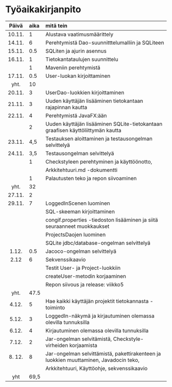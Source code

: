 # Työaikakirjanpito


| Päivä  | aika | mitä tein |
| :-----:|:---- | :--- |
| 10.11. | 1    | Alustava vaatimusmäärittely |
| 14.11. | 6    | Perehtymistä Dao-suunnitttelumalliin ja SQLiteen |
| 15.11. | 0.5  | SQLiten ja ajurin asennus |
| 16.11. | 1    | Tietokantataulujen suunnittelu |
|        | 1    | Maveniin perehtymistä | 
| 17.11. | 0.5  | User-luokan kirjoittaminen |
| yht.   | 10   |
| 20.11. | 3    | UserDao-luokkien kirjoittaminen | 
| 21.11. | 3    | Uuden käyttäjän lisääminen tietokantaan rajapinnan kautta |
| 22.11. | 4    | Perehtymistä JavaFX:ään |
|        | 2    | Uuden käyttäjän lisääminen SQLite-tietokantaan graafisen käyttöliittymän kautta |
| 23.11. | 4,5  | Testauksen aloittaminen ja testausongelman selvittelyä |
| 24.11. | 3,5  | Testausongelman selvittelyä |
|        | 1    | Checkstyleen perehtyminen ja käyttöönotto, 
|        |      | Arkkitehtuuri.md -dokumentti |
|        | 1    | Palautusten teko ja repon siivoaminen |
| yht.   | 32   |     |
| 27.11. | 2    |  |
| 29.11. | 7    | LoggedInScenen luominen |
|        |      | SQL-skeeman kirjoittaminen |
|        |      | congif.properties -tiedoston lisääminen ja siitä seuraanneet muokkaukset |
|        |      | ProjectsDaojen luominen |
|        |      | SQLite jdbc/database-ongelman selvittelyä |
| 1.12.  |  0.5 | Jacoco-ongelman selvittelyä |
| 2.12   |  6   | Sekvenssikaavio
|        |      | Testit User- ja Project-luokkiin
|        |      | createUser-metodin korjaaminen
|        |      | Repon siivous ja release: viikko5
| yht.   | 47.5 |  |
| 4.12.  | 5    | Hae kaikki käyttäjän projektit tietokannasta -toiminto |
| 5.12.  | 3    | LoggedIn-näkymä ja kirjautuminen olemassa olevilla tunnuksilla | 
| 6.12.  | 4    | Kirjautuminen olemassa olevilla tunnuksilla |
| 7.12.  | 2    | Jar-ongelman selvitämistä, Checkstyle-virheiden korjaamista |
| 8. 12. | 8    | Jar-ongelman selvittämistä, pakettirakenteen ja luokkien muuttaminen, Javadocin teko, |
|        |      | Arkkitehtuuri, Käyttöohje, sekvenssikaavio | 
| yht    | 69,5     







